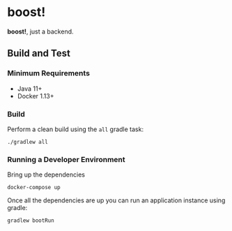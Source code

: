 # boost!
**boost!**, just a backend.

## Build and Test

### Minimum Requirements

- Java 11+
- Docker 1.13+

### Build

Perform a clean build using the `all` gradle task:
```
./gradlew all
```
### Running a Developer Environment

Bring up the dependencies
```
docker-compose up
```
Once all the dependencies are up you can run an application instance using gradle:
```
gradlew bootRun
```
